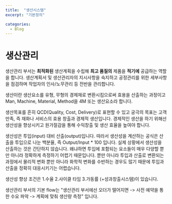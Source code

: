 ```yaml
---
title:  "생산시스템"
excerpt: "기본정의"

categories:
  - Blog
---
```


# 생산관리

생산관리 부서는 **최적화된** 생산계획을 수립해 **최고 품질의** 제품을 **적기에** 공급하는 역할을 합니다. 생산계획서 및 생산관리자의 지시사항을 숙지하고 공정관리를 위한 세부사항을 점검하며 작업자의 인사/노무관리 등 전반을 관리합니다.

생산이란 생산요소를 유형, 무형의 경제재로 변환시킴으로써 효용을 산출하는 과정이고 Man, Machine, Material, Method을 4M 또는 생산요소라 합니다.

생산목표를 흔히 QCD(Quality, Cost, Delivery)로 표현할 수 있고 궁극의 목표는 고객만족, 즉 재화나 서비스의 효용 창출과 경제적 생산입니다. 경제적인 생산을 하기 위해선 생산성을 향상시키고 원가절감을 통해 수익창출 및 생산 효율을 높여야 합니다.

생산성은 투입(input) 대비 산출(output)입니다. 따라서 생산성을 계산하는 공식은 산출을 투입으로 나눈 백분율, 즉 Output/Input * 100 입니다. 실제 상황에서 생산성을 산출하는 것은 간단하지 않습니다. 왜냐하면 투입에 포함되는 요소들이 매우 다양할 뿐만 아니라 정확하게 측정하기 어렵기 때문입니다. 뿐만 아니라 투입과 산출로 변환되는 과정에서 물리적 변화 뿐만 아니라 화학적 변화를 수반하는 경우도 많기 때문에 투입과 산출을 정확히 대응시키기는 어렵습니다.

생산성 향상 조건은 1.수율 2.사이클 타임 3.가동률 (+성과창출시스템)이 있습니다.

생산관리 부서의 기본 flow는 "생산관리 부서에선 오더가 떨어지면 -> 사전 예약을 통한 수요 파악 -> 계획에 맞춰 생산량 측정" 입니다.